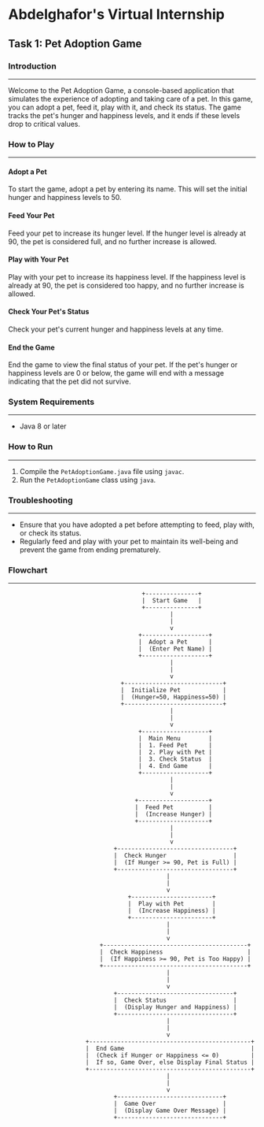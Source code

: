 # Abdelghafor's Virtual Internship

## Task 1: Pet Adoption Game

### Introduction
---------------

Welcome to the Pet Adoption Game, a console-based application that simulates the experience of adopting and taking care of a pet. In this game, you can adopt a pet, feed it, play with it, and check its status. The game tracks the pet's hunger and happiness levels, and it ends if these levels drop to critical values.

### How to Play
--------------

#### Adopt a Pet

To start the game, adopt a pet by entering its name. This will set the initial hunger and happiness levels to 50.

#### Feed Your Pet

Feed your pet to increase its hunger level. If the hunger level is already at 90, the pet is considered full, and no further increase is allowed.

#### Play with Your Pet

Play with your pet to increase its happiness level. If the happiness level is already at 90, the pet is considered too happy, and no further increase is allowed.

#### Check Your Pet's Status

Check your pet's current hunger and happiness levels at any time.

#### End the Game

End the game to view the final status of your pet. If the pet's hunger or happiness levels are 0 or below, the game will end with a message indicating that the pet did not survive.

### System Requirements
-----------------------

* Java 8 or later

### How to Run
-------------

1. Compile the `PetAdoptionGame.java` file using `javac`.
2. Run the `PetAdoptionGame` class using `java`.

### Troubleshooting
-------------------

* Ensure that you have adopted a pet before attempting to feed, play with, or check its status.
* Regularly feed and play with your pet to maintain its well-being and prevent the game from ending prematurely.

### Flowchart
------------
        
                                          +---------------+
                                          |  Start Game   |
                                          +---------------+   
                                                  |
                                                  |
                                                  v
                                         +-------------------+
                                         |  Adopt a Pet      |
                                         |  (Enter Pet Name) |
                                         +-------------------+
                                                  |
                                                  |
                                                  v
                                    +----------------------------+
                                    |  Initialize Pet            |
                                    |  (Hunger=50, Happiness=50) |
                                    +----------------------------+
                                                  |
                                                  |
                                                  v
                                         +-------------------+
                                         |  Main Menu        |
                                         |  1. Feed Pet      |
                                         |  2. Play with Pet |
                                         |  3. Check Status  |
                                         |  4. End Game      |
                                         +-------------------+
                                                  |
                                                  |
                                                  v
                                        +--------------------+
                                        |  Feed Pet          |
                                        |  (Increase Hunger) |
                                        +--------------------+
                                                  |
                                                  |
                                                  v
                                  +---------------------------------+
                                  |  Check Hunger                   |
                                  |  (If Hunger >= 90, Pet is Full) |
                                  +---------------------------------+
                                                 |
                                                 |
                                                 v
                                      +-----------------------+
                                      |  Play with Pet        |
                                      |  (Increase Happiness) |
                                      +-----------------------+
                                                 |
                                                 |
                                                 v
                              +-----------------------------------------+
                              |  Check Happiness                        |
                              |  (If Happiness >= 90, Pet is Too Happy) |
                              +-----------------------------------------+
                                                 |
                                                 |
                                                 v
                                  +---------------------------------+
                                  |  Check Status                   |
                                  |  (Display Hunger and Happiness) |
                                  +---------------------------------+
                                                 |
                                                 |
                                                 v
                          +----------------------------------------------+
                          |  End Game                                    |
                          |  (Check if Hunger or Happiness <= 0)         |
                          |  If so, Game Over, else Display Final Status |
                          +----------------------------------------------+
                                                 |
                                                 |
                                                 v
                                  +------------------------------+
                                  |  Game Over                   |
                                  |  (Display Game Over Message) |
                                  +------------------------------+
